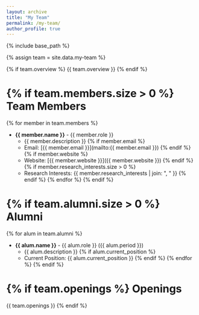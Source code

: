 ```yaml
---
layout: archive
title: "My Team"
permalink: /my-team/
author_profile: true
---
```


{% include base_path %}

{% assign team = site.data.my-team %}

{% if team.overview %}
{{ team.overview }}
{% endif %}

{% if team.members.size > 0 %}
Team Members
======
{% for member in team.members %}
* **{{ member.name }}** - {{ member.role }}
  * {{ member.description }}
  {% if member.email %}
  * Email: [{{ member.email }}](mailto:{{ member.email }})
  {% endif %}
  {% if member.website %}
  * Website: [{{ member.website }}]({{ member.website }})
  {% endif %}
  {% if member.research_interests.size > 0 %}
  * Research Interests: {{ member.research_interests | join: ", " }}
  {% endif %}
{% endfor %}
{% endif %}

{% if team.alumni.size > 0 %}
Alumni
======
{% for alum in team.alumni %}
* **{{ alum.name }}** - {{ alum.role }} ({{ alum.period }})
  * {{ alum.description }}
  {% if alum.current_position %}
  * Current Position: {{ alum.current_position }}
  {% endif %}
{% endfor %}
{% endif %}

{% if team.openings %}
Openings
======
{{ team.openings }}
{% endif %}
